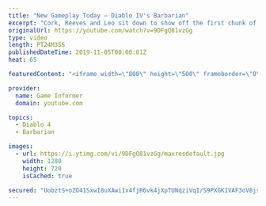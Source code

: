 ```yaml
---
title: "New Gameplay Today – Diablo IV's Barbarian"
excerpt: "Cork, Reeves and Leo sit down to show off the first chunk of Diablo IV gameplay we captured in our visit to Blizzard for Game Informer's latest cover story, ..."
originalUrl: https://youtube.com/watch?v=9DFgQ81vzGg
type: video
length: PT24M35S
publishedDateTime: 2019-11-05T00:00:01Z
heat: 65

featuredContent: "<iframe width=\"800\" height=\"500\" frameborder=\"0\" src=\"https://www.youtube.com/embed/9DFgQ81vzGg\" allow=\"accelerometer; autoplay; encrypted-media; gyroscope; picture-in-picture\" allowfullscreen></iframe>"

provider:
  name: Game Informer
  domain: youtube.com

topics:
  - Diablo 4
  - Barbarian

images:
  - url: https://i.ytimg.com/vi/9DFgQ81vzGg/maxresdefault.jpg
    width: 1280
    height: 720
    isCached: true

secured: "UobztS+oZO41SxwI8uXAwi1x4fjR6vk4jXpTUNqziVqI/S9PXGK1VAF3oV8jsjXDRrIFgXYEYhhRB2wpf3aEG7c4jzXUkPgwKEHRhKeFgOzXbC4UCw4Xjm2x0EI1T+6rzdE8YYZwvGRrX26SJUj9a1XrlnOKOWZN5u8c/Rx2IyytCwfgMWnHtxJ63DQ7YrOy/afHyMOltQWic9MZzb8Jl1ifbKL24cHPA/l0SFmUeB1hJHt2Yv7t0ILul+GIiFq1sS3WDyxSQIZY4V3dE+dSWT9zwy6fjupJC0HRlLIVqXPQJtDwg+XT+iKE/HyNhCimo02Ab9MjSJAUPvjEXlRrsj6VojHryIegjaR3s/LRV+olgZrgSU1PBMo9k37kfMITW37wMVUibuOvLjX5RBjwrOz85nhxIjAGeZcnrBe8NEdRBatNa/CCSsOQDIvRtJOd;Nm/ibg58lRMPsyvu1bbe6w=="
---
```



